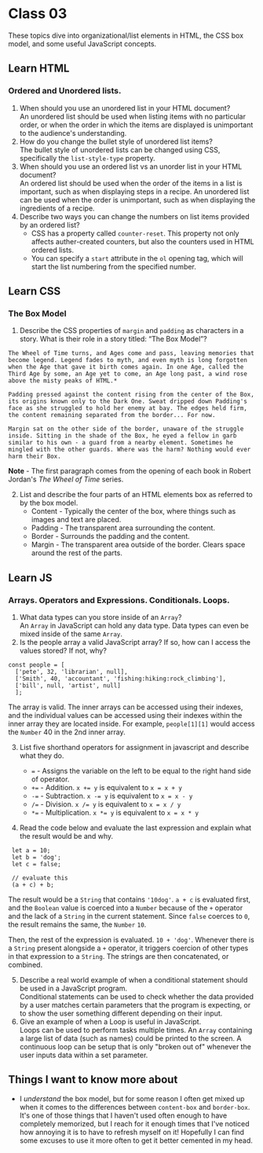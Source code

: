 # Class 03

These topics dive into organizational/list elements in HTML, the CSS box model, and some useful JavaScript concepts.  

## Learn HTML

### Ordered and Unordered lists.

1. When should you use an unordered list in your HTML document?  
An unordered list should be used when listing items with no particular order, or when the order in which the items are displayed is unimportant to the audience's understanding.  
2. How do you change the bullet style of unordered list items?  
The bullet style of unordered lists can be changed using CSS, specifically the `list-style-type` property.  
3. When should you use an ordered list vs an unorder list in your HTML document?  
An ordered list should be used when the order of the items in a list is important, such as when displaying steps in a recipe. An unordered list can be used when the order is unimportant, such as when displaying the ingredients of a recipe.  
4. Describe two ways you can change the numbers on list items provided by an ordered list?  
   - CSS has a property called `counter-reset`. This property not only affects auther-created counters, but also the counters used in HTML ordered lists.  
   - You can specify a `start` attribute in the `ol` opening tag, which will start the list numbering from the specified number.  

## Learn CSS

### The Box Model

1. Describe the CSS properties of `margin` and `padding` as characters in a story. What is their role in a story titled: “The Box Model”?  
```
The Wheel of Time turns, and Ages come and pass, leaving memories that become legend. Legend fades to myth, and even myth is long forgotten when the Age that gave it birth comes again. In one Age, called the Third Age by some, an Age yet to come, an Age long past, a wind rose above the misty peaks of HTML.*

Padding pressed against the content rising from the center of the Box, its origins known only to the Dark One. Sweat dripped down Padding's face as she struggled to hold her enemy at bay. The edges held firm, the content remaining separated from the border... For now.

Margin sat on the other side of the border, unaware of the struggle inside. Sitting in the shade of the Box, he eyed a fellow in garb similar to his own - a guard from a nearby element. Sometimes he mingled with the other guards. Where was the harm? Nothing would ever harm their Box.
```  
**Note** - The first paragraph comes from the opening of each book in Robert Jordan's *The Wheel of Time* series.  

2. List and describe the four parts of an HTML elements box as referred to by the box model.  
   - Content - Typically the center of the box, where things such as images and text are placed.
   - Padding - The transparent area surrounding the content.
   - Border - Surrounds the padding and the content.
   - Margin - The transparent area outside of the border. Clears space around the rest of the parts.

## Learn JS

### Arrays. Operators and Expressions. Conditionals. Loops.

1. What data types can you store inside of an `Array`?  
An `Array` in JavaScript can hold any data type. Data types can even be mixed inside of the same `Array`.
2. Is the people array a valid JavaScript array? If so, how can I access the values stored? If not, why?  

``` 
const people = [
  ['pete', 32, 'librarian', null], 
  ['Smith', 40, 'accountant', 'fishing:hiking:rock_climbing'],
  ['bill', null, 'artist', null]
  ];
```  
The array is valid. The inner arrays can be accessed using their indexes, and the individual values can be accessed using their indexes within the inner array they are located inside. For example, `people[1][1]` would access the `Number` 40 in the 2nd inner array.  

3. List five shorthand operators for assignment in javascript and describe what they do.  
   - `=` - Assigns the variable on the left to be equal to the right hand side of operator.
   - `+=` - Addition. `x += y` is equivalent to `x = x + y`
   - `-=` - Subtraction. `x -= y` is equivalent to `x = x - y`
   - `/=` - Division. `x /= y` is equivalent to `x = x / y`
   - `*=` - Multiplication. `x *= y` is equivalent to `x = x * y`

4. Read the code below and evaluate the last expression and explain what the result would be and why.  

```
 let a = 10;
 let b = 'dog';
 let c = false;

 // evaluate this
 (a + c) + b;
```  

The result would be a `String` that contains `'10dog'`. `a + c` is evaluated first, and the `Boolean` value is coerced into a `Number` because of the `+` operator and the lack of a `String` in the current statement. Since `false` coerces to `0`, the result remains the same, the `Number` `10`.  

Then, the rest of the expression is evaluated. `10 + 'dog'`. Whenever there is a `String` present alongside a `+` operator, it triggers coercion of other types in that expression to a `String`. The strings are then concatenated, or combined.  

5. Describe a real world example of when a conditional statement should be used in a JavaScript program.  
Conditional statements can be used to check whether the data provided by a user matches certain parameters that the program is expecting, or to show the user something different depending on their input.
6. Give an example of when a Loop is useful in JavaScript.  
Loops can be used to perform tasks multiple times. An `Array` containing a large list of data (such as names) could be printed to the screen. A continuous loop can be setup that is only "broken out of" whenever the user inputs data within a set parameter.

## Things I want to know more about

 - I *understand* the box model, but for some reason I often get mixed up when it comes to the differences between `content-box` and `border-box`. It's one of those things that I haven't used often enough to have completely memorized, but I reach for it enough times that I've noticed how annoying it is to have to refresh myself on it! Hopefully I can find some excuses to use it more often to get it better cemented in my head.